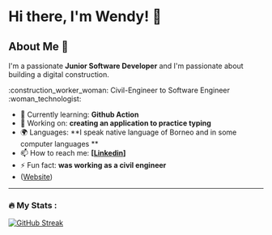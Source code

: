 
# Hi there, I'm Wendy! 👋

## About Me 🚀

I'm a passionate **Junior Software Developer** and I'm passionate about building a digital construction.
  <p>:construction_worker_woman: Civil-Engineer to Software Engineer :woman_technologist: </p>

- 🌱 Currently learning: **Github Action**
- 🔭 Working on: **creating an application to practice typing**
- 🌍 Languages: **I speak native language of Borneo and in some computer languages **
- 📫 How to reach me: **[[Linkedin](https://www.linkedin.com/in/wenddyhenry/)]**
- ⚡ Fun fact: **was working as a civil engineer**
- ([Website](https://wendddyh.github.io/whcode/))

---

### :fire: My Stats :
[![GitHub Streak](https://github-readme-streak-stats.herokuapp.com?user=wendddyh&theme=blue-dark&mode=weekly&hide_current_streak=true)](https://git.io/streak-stats)
</div>



   



